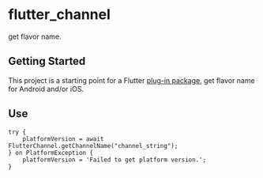 # flutter_channel

get flavor name.

## Getting Started

This project is a starting point for a Flutter
[plug-in package](https://flutter.dev/developing-packages/),
get flavor name for Android and/or iOS.

## Use

```
try {
    platformVersion = await FlutterChannel.getChannelName("channel_string");
} on PlatformException {
    platformVersion = 'Failed to get platform version.';
}
```

